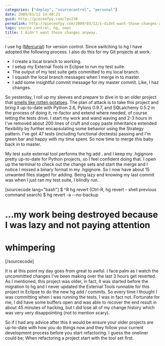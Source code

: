 ```yaml
---
categories: ["deploy", "sourcecontrol", "personal"]
date: 2009/03/12 14:48:21
guid: http://pieceofpy.com/?p=238
permalink: http://pieceofpy.com/2009/03/12/i-didnt-want-those-changes-anyway/
tags: source control, hg, oops
title: I didn't want those changes anyway.
---
```

I use hg (<a href="http://www.selenic.com/mercurial/wiki/">Mercurial</a>) for version control. Since switching to hg I have adopted the following process. I also do this for my Git projects at work.
<ul>
	<li>I create a local branch to working.</li>
	<li>I setup my External Tools in Eclipse to run my test suite.</li>
	<li>The output of my test suite gets committed to my local branch.</li>
	<li>I squash the local branch messages when I merge in to master.</li>
	<li>I add some insightful commit message for my master commit. Like, I haz changes.</li>
</ul>
So yesterday, I roll up my sleeves and prepare to dive in to an older project that <a href="http://en.wikipedia.org/wiki/Code_smell">smells like rotten potatoes</a>. The plan of attack is to take this project and bring it up-to-date with Python 2.6, Pylons 0.9.7, and SQLalchemy 0.5.2 in the process of doing it, re-factor and extend where needed, of course letting the tests drive. I start my work and wand waving and 2-3 hours in I've removed about 200 lines of cruft and copy paste inheritance extended flexibility by further encapsulating some behavior using the Strategy pattern. I've got 47 tests (including functional doctests) passing and I'm green bar and happy with my time spent. So now time to merge this baby back in to master.

My test suite external tool performs the hg add . and I keep my .hgignore pretty up-to-date for Python projects, so I feel confident doing that. I open up the terminal to check out the change sets and start the merge and I notice I missed a binary format in my .hgignore. So I now have about 15 unwanted files staged for adding. Being lazy and knowing my last commit was when I just ran my test suite, I blindly run.

[sourcecode lang="bash"]
$ ^R hg revert <enter> <enter> (Ctrl-R, hg revert - shell previous command search)
$ hg revert -a --no-backup
# ...my work being destroyed because I was lazy and not paying attention
# whimpering
[/sourcecode]

It is at this point my day goes from great to awful. I face palm as I watch the uncommitted changes I've been making over the last 3 hours get reverted. As I mentioned, this project was older, in fact, it was started before the migration to hg and I never updated the External Tools runnable for this project in Eclipse to do the new hg add / commits. So every time I thought I was committing when I was running the tests, I was in fact not. Fortunate for me, I did have some buffers open and was able to recover the end result in about 45 minutes of hacking, but I did lose all of my change history which was very very disappointing (not to mention scary).

So if I had any advice after this it would be ensure your older projects are up-to-date with how you do things now and they follow your current development process before you start refactoring. I guess the oneliner could be; When refactoring a project start with the tool set first.
